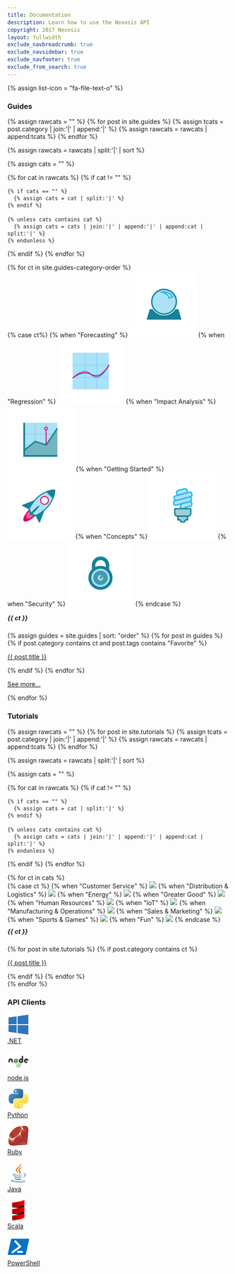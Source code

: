 ```yaml
---
title: Documentation
description: Learn how to use the Nexosis API
copyright: 2017 Nexosis 
layout: fullwidth
exclude_navbreadcrumb: true
exclude_navsidebar: true
exclude_navfooter: true
exclude_from_search: true
---
```


{% assign list-icon = "fa-file-text-o" %}

<!-- Guides -->
<div class="row">
  <div class="col-sm-12 col-md-12 col-lg-12 col-xl-12">
    <h3 class="badge badge-info">Guides</h3>
  </div>
</div>

{% assign rawcats = "" %}
{% for post in site.guides %}
  {% assign tcats = post.category | join:'|' | append:'|' %}
  {% assign rawcats = rawcats | append:tcats %}
{% endfor %}

{% assign rawcats = rawcats | split:'|' | sort %}

{% assign cats = "" %}

{% for cat in rawcats %}
  {% if cat != "" %}

    {% if cats == "" %}
      {% assign cats = cat | split:'|' %}
    {% endif %}

    {% unless cats contains cat %}
      {% assign cats = cats | join:'|' | append:'|' | append:cat | split:'|' %}
    {% endunless %}
  {% endif %}
{% endfor %}

<div class="row">
  {% for ct in site.guides-category-order %}
    <div class="col-sm-12 col-md-6 col-lg-6 col-xl-6">
        <div class="panel guides bg-color-lightGray">
          <div class="panel-body">
            <div class="row">
              <div class="col-xs-5 col-sm-3 col-md-3 col-lg-3 col-xl-3">
                {% case ct%}
                {% when "Forecasting" %}
                  <img src="/assets/img/forecasting.png">
                {% when "Regression" %}
                  <img src="/assets/img/regression.png">
                {% when "Impact Analysis" %}
                  <img src="/assets/img/impact-analysis.png">
                {% when "Getting Started" %}
                  <img src="/assets/img/getting-started.png">
                {% when "Concepts" %}
                  <img src="/assets/img/concepts.png">
                {% when "Security" %}
                  <img src="/assets/img/security.png">
                {% endcase %}
              </div>
              <div class="col-xs-7 col-sm-9 col-md-9 col-lg-9 col-xl-9">
                <h5 id="{{ ct | slugify }}" style="margin-top:15px;">{{ ct }}</h5>
                {% assign guides = site.guides | sort: "order" %}
                {% for post in guides %}
                  {% if post.category contains ct and post.tags contains "Favorite" %}
                    <p class="post-listing"><i class="fa {{list-icon}}"></i> <a href="{{ site.url }}{{ post.url }}">{{ post.title }}</a></p>
                  {% endif %}
                {% endfor %}
                <p class="post-listing"><i class="fa {{list-icon}}"></i> <a href="/guides#{{ ct }}">See more…</a></p>
              </div>
            </div>
          </div>
        </div>
      </div>
  {% endfor %}
</div>

<!-- Tutorials -->
<div class="row">
  <div class="col-sm-12 col-md-12 col-lg-12 col-xl-12">
    <h3 class="badge badge-success">Tutorials</h3>
  </div>
</div>

{% assign rawcats = "" %}
{% for post in site.tutorials %}
  {% assign tcats = post.category | join:'|' | append:'|' %}
  {% assign rawcats = rawcats | append:tcats %}
{% endfor %}

{% assign rawcats = rawcats | split:'|' | sort %}

{% assign cats = "" %}

{% for cat in rawcats %}
  {% if cat != "" %}

    {% if cats == "" %}
      {% assign cats = cat | split:'|' %}
    {% endif %}

    {% unless cats contains cat %}
      {% assign cats = cats | join:'|' | append:'|' | append:cat | split:'|' %}
    {% endunless %}
  {% endif %}
{% endfor %}

<div class="row">
  {% for ct in cats %}
    <div class="col-sm-12 col-md-6 col-lg-4 col-xl-4">
        <div class="panel bg-color-lightGray">
          <div class="panel-body">
            <div class="row">
              <div class="col-xs-2 col-sm-2 col-md-2 col-lg-2 col-xl-2">
                {% case ct %}
                  {% when "Customer Service" %}
                    <img src="http://nexosis.com/assets/img/use-case/customer-service.png" style="width:60px;">
                  {% when "Distribution & Logistics" %}
                    <img src="http://nexosis.com/assets/img/use-case/distribution-logistics.png" style="width:60px;">
                  {% when "Energy" %}
                    <img src="http://nexosis.com/assets/img/use-case/energy.png" style="width:60px;">
                  {% when "Greater Good" %}
                    <img src="http://nexosis.com/assets/img/use-case/greater-good.png" style="width:60px;">
                  {% when "Human Resources" %}
                    <img src="http://nexosis.com/assets/img/use-case/human-resources.png" style="width:60px;">
                  {% when "IoT" %}
                    <img src="http://nexosis.com/assets/img/use-case/IoT.png" style="width:60px;">
                  {% when "Manufacturing & Operations" %}
                    <img src="http://nexosis.com/assets/img/use-case/manufacturing-operations.png" style="width:60px;">
                  {% when "Sales & Marketing" %}
                    <img src="http://nexosis.com/assets/img/use-case/sales-marketing.png" style="width:60px;">
                  {% when "Sports & Games" %}
                    <img src="http://docs.nexosis.com/assets/img/sports-games.png" style="width:60px;">
                  {% when "Fun" %}
                    <img src="http://docs.nexosis.com/assets/img/fun.png" style="width:60px;">
                {% endcase %}
              </div>
              <div class="col-xs-10 col-sm-10 col-md-10 col-lg-10 col-xl-10">
                <h5 id="{{ ct | slugify }}" style="margin-top: 10px;">{{ ct }}</h5>
                {% for post in site.tutorials %}
                  {% if post.category contains ct %}
                    <p class="post-listing"><i class="fa {{list-icon}}"></i> <a href="{{ site.url }}{{ post.url }}">{{ post.title }}</a></p>  
                  {% endif %}
                {% endfor %}
              </div>
            </div>
          </div>
        </div>
      </div>
  {% endfor %}
</div>

<!-- API Clients -->
<div class="row">
  <div class="col-sm-12 col-md-12 col-lg-12 col-xl-12">
    <h3 class="badge badge-warning">API Clients</h3>
  </div>
</div>
<div id="api-clients" class="row">
  <div class="col-sm-12 col-md-12 col-lg-12 col-xl-12">
    <div class="panel bg-color-lightGray">
      <div class="panel-body">
          <div class="row">
            <div class="col-xs-6 col-sm-2 col-md-1 col-lg-1 col-xl-1">
              <p class="center">
                <a href="/clients/dotnet">
                  <img src="/assets/img/dotnet.png" style="width: 50px;"> <br />
                  <span class="small">.NET</span>
                </a>
              </p>
            </div>
            <div class="col-xs-6 col-sm-2 col-md-1 col-lg-1 col-xl-1">
              <p class="center">
                <a href="/clients/nodejs">
                  <img src="/assets/img/nodejs.png" style="width: 50px;"> <br />
                  <span class="small">node.js</span>
                </a>
              </p>
            </div>
            <div class="col-xs-6 col-sm-2 col-md-1 col-lg-1 col-xl-1">
              <p class="center">
                <a href="/clients/python">
                  <img src="/assets/img/python.png" style="width: 50px;"> <br />
                  <span class="small">Python</span>
                </a>
              </p>
            </div>
            <div class="col-xs-6 col-sm-2 col-md-1 col-lg-1 col-xl-1">
              <p class="center">
                <a href="/clients/ruby">
                  <img src="/assets/img/ruby.png" style="width: 50px;"> <br />
                  <span class="small">Ruby</span>
                </a>
              </p>
            </div>
             <div class="col-xs-6 col-sm-2 col-md-1 col-lg-1 col-xl-1">
              <p class="center">
                <a href="/clients/java">
                  <img src="/assets/img/java.png" style="width: 50px;"> <br />
                  <span class="small">Java</span>
                </a>
              </p>
            </div>
             <div class="col-xs-6 col-sm-2 col-md-1 col-lg-1 col-xl-1">
              <p class="center">
                <a href="/clients/scala">
                  <img src="/assets/img/scala.png" style="width: 50px;"> <br />
                  <span class="small">Scala</span>
                </a>
              </p>
            </div>
            <div class="col-xs-6 col-sm-2 col-md-1 col-lg-1 col-xl-1">
              <p class="center">
                <a href="/clients/powershell">
                  <img src="/assets/img/powershell.png" style="width: 50px;"> <br />
                  <span class="small">PowerShell</span>
                </a>
              </p>
            </div>            
          </div>
      </div>
    </div>
  </div>
</div>